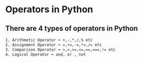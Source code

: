 # Operators in Python

## There are 4 types of operators in Python

```txt
1. Arithmetic Operator ➡️ +,-,*,/,% etc
2. Assignment Operator ➡️ =,+=,-=,*=,/= etc
3. Comparison Operator ➡️ >,<,>=,<=,==,===,!= etc
4. Logical Operator ➡️ and, or , not
```